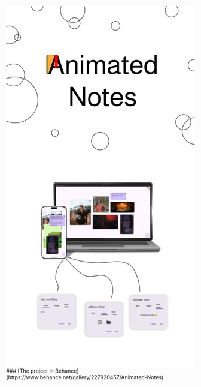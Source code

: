 <img src="assets\images\Untitled.png">
### [The project in Behance](https://www.behance.net/gallery/227920457/Animated-Notes)